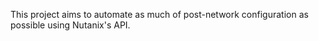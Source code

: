 This project aims to automate as much of post-network configuration as possible using Nutanix's API.